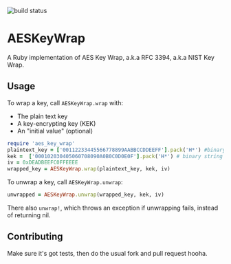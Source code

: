 ![build status](https://travis-ci.org/tomdalling/aes_key_wrap.svg)

# AESKeyWrap

A Ruby implementation of AES Key Wrap, a.k.a RFC 3394, a.k.a NIST Key Wrap.

## Usage

To wrap a key, call `AESKeyWrap.wrap` with:

 - The plain text key
 - A key-encrypting key (KEK) 
 - An "initial value" (optional)

```ruby
require 'aes_key_wrap'
plaintext_key = ['00112233445566778899AABBCCDDEEFF'].pack('H*') #binary string
kek =  ['000102030405060708090A0B0C0D0E0F'].pack('H*') # binary string
iv = 0xDEADBEEFC0FFEEEE
wrapped_key = AESKeyWrap.wrap(plaintext_key, kek, iv)
```

To unwrap a key, call `AESKeyWrap.unwrap`:

```ruby
unwrapped = AESKeyWrap.unwrap(wrapped_key, kek, iv)
```

There also `unwrap!`, which throws an exception if unwrapping
fails, instead of returning nil.

## Contributing

Make sure it's got tests, then do the usual fork and pull request hooha.

